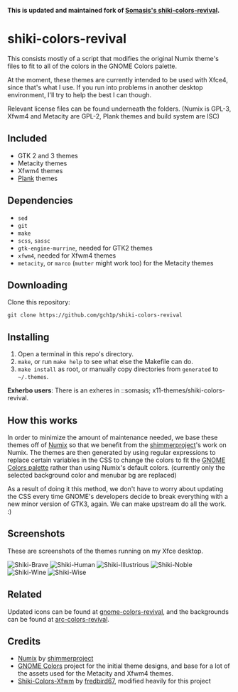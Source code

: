 **This is updated and maintained fork of [Somasis's shiki-colors-revival](https://github.com/somasis/shiki-colors-revival).**

# shiki-colors-revival
This consists mostly of a script that modifies the original Numix theme's
files to fit to all of the colors in the GNOME Colors palette.

At the moment, these themes are currently intended to be used with Xfce4,
since that's what I use. If you run into problems in another desktop
environment, I'll try to help the best I can though.

Relevant license files can be found underneath the folders. (Numix is
GPL-3, Xfwm4 and Metacity are GPL-2, Plank themes and build system are ISC)

## Included
- GTK 2 and 3 themes
- Metacity themes
- Xfwm4 themes
- [Plank](https://launchpad.net/plank) themes

## Dependencies
- `sed`
- `git`
- `make`
- `scss`, `sassc`
- `gtk-engine-murrine`, needed for GTK2 themes
- `xfwm4`, needed for Xfwm4 themes
- `metacity`, or `marco` (`mutter` might work too) for the Metacity themes

## Downloading
Clone this repository:
    
    git clone https://github.com/gch1p/shiki-colors-revival

## Installing
1. Open a terminal in this repo's directory.
2. `make`, or run `make help` to see what else the Makefile can do.
3. `make install` as root, or manually copy directories from `generated` to `~/.themes`.

**Exherbo users**:
    There is an exheres in ::somasis; x11-themes/shiki-colors-revival.

## How this works
In order to minimize the amount of maintenance needed, we base these themes
off of [Numix] so that we benefit from the [shimmerproject]'s work on
Numix. The themes are then generated by using regular expressions to
replace certain variables in the CSS to change the colors to fit the
[GNOME Colors palette] rather than using Numix's default colors.
(currently only the selected background color and menubar bg are replaced)

As a result of doing it this method, we don't have to worry about updating
the CSS every time GNOME's developers decide to break everything with a new
minor version of GTK3, again. We can make upstream do all the work. :)

## Screenshots

These are screenshots of the themes running on my Xfce desktop.

![Shiki-Brave](https://raw.githubusercontent.com/gch1p/shiki-colors-revival/master/screenshots/Shiki-Brave-Revival.png)
![Shiki-Human](https://raw.githubusercontent.com/gch1p/shiki-colors-revival/master/screenshots/Shiki-Human-Revival.png)
![Shiki-Illustrious](https://raw.githubusercontent.com/gch1p/shiki-colors-revival/master/screenshots/Shiki-Illustrious-Revival.png)
![Shiki-Noble](https://raw.githubusercontent.com/gch1p/shiki-colors-revival/master/screenshots/Shiki-Noble-Revival.png)
![Shiki-Wine](https://raw.githubusercontent.com/gch1p/shiki-colors-revival/master/screenshots/Shiki-Wine-Revival.png)
![Shiki-Wise](https://raw.githubusercontent.com/gch1p/shiki-colors-revival/master/screenshots/Shiki-Wise-Revival.png)

## Related

Updated icons can be found at [gnome-colors-revival], and the backgrounds
can be found at [arc-colors-revival].

## Credits
- [Numix] by [shimmerproject]
- [GNOME Colors] project for the initial theme designs, and base for a lot
  of the assets used for the Metacity and Xfwm4 themes.
- [Shiki-Colors-Xfwm] by [fredbird67], modified heavily for this project

[gnome-colors-revival]: https://github.com/Somasis/gnome-colors-revival
[arc-colors-revival]: https://github.com/Somasis/arc-colors-revival
[Numix]: https://github.com/shimmerproject/Numix
[Shiki-Colors-Xfwm]: http://xfce-look.org/content/show.php/Zukitwo-Colors+Xfwm+Themes?content=148624
[shimmerproject]: http://github.com/shimmerproject
[fredbird67]: http://xfce-look.org/usermanager/search.php?username=fredbird67
[GNOME Colors palette]: https://github.com/Somasis/gnome-colors-revival/blob/master/Palette.png
[releases]: https://github.com/gch1p/shiki-colors-revival/releases
[GNOME Colors]: https://code.google.com/p/gnome-colors
